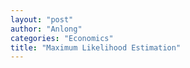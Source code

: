 ```yaml
---
layout: "post"
author: "Anlong"
categories: "Economics"
title: "Maximum Likelihood Estimation"
---
```

